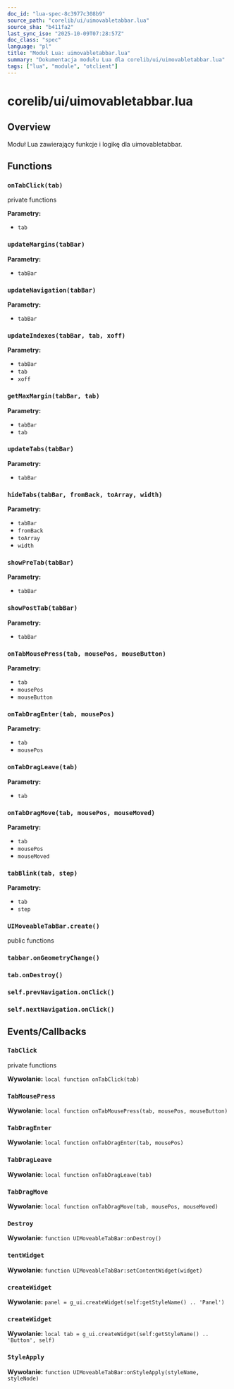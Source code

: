 ```yaml
---
doc_id: "lua-spec-8c3977c308b9"
source_path: "corelib/ui/uimovabletabbar.lua"
source_sha: "b411fa2"
last_sync_iso: "2025-10-09T07:28:57Z"
doc_class: "spec"
language: "pl"
title: "Moduł Lua: uimovabletabbar.lua"
summary: "Dokumentacja modułu Lua dla corelib/ui/uimovabletabbar.lua"
tags: ["lua", "module", "otclient"]
---
```


# corelib/ui/uimovabletabbar.lua

## Overview

Moduł Lua zawierający funkcje i logikę dla uimovabletabbar.

## Functions

### `onTabClick(tab)`

private functions

**Parametry:**

- `tab`

### `updateMargins(tabBar)`

**Parametry:**

- `tabBar`

### `updateNavigation(tabBar)`

**Parametry:**

- `tabBar`

### `updateIndexes(tabBar, tab, xoff)`

**Parametry:**

- `tabBar`
- `tab`
- `xoff`

### `getMaxMargin(tabBar, tab)`

**Parametry:**

- `tabBar`
- `tab`

### `updateTabs(tabBar)`

**Parametry:**

- `tabBar`

### `hideTabs(tabBar, fromBack, toArray, width)`

**Parametry:**

- `tabBar`
- `fromBack`
- `toArray`
- `width`

### `showPreTab(tabBar)`

**Parametry:**

- `tabBar`

### `showPostTab(tabBar)`

**Parametry:**

- `tabBar`

### `onTabMousePress(tab, mousePos, mouseButton)`

**Parametry:**

- `tab`
- `mousePos`
- `mouseButton`

### `onTabDragEnter(tab, mousePos)`

**Parametry:**

- `tab`
- `mousePos`

### `onTabDragLeave(tab)`

**Parametry:**

- `tab`

### `onTabDragMove(tab, mousePos, mouseMoved)`

**Parametry:**

- `tab`
- `mousePos`
- `mouseMoved`

### `tabBlink(tab, step)`

**Parametry:**

- `tab`
- `step`

### `UIMoveableTabBar.create()`

public functions

### `tabbar.onGeometryChange()`

### `tab.onDestroy()`

### `self.prevNavigation.onClick()`

### `self.nextNavigation.onClick()`

## Events/Callbacks

### `TabClick`

private functions

**Wywołanie:** `local function onTabClick(tab)`

### `TabMousePress`

**Wywołanie:** `local function onTabMousePress(tab, mousePos, mouseButton)`

### `TabDragEnter`

**Wywołanie:** `local function onTabDragEnter(tab, mousePos)`

### `TabDragLeave`

**Wywołanie:** `local function onTabDragLeave(tab)`

### `TabDragMove`

**Wywołanie:** `local function onTabDragMove(tab, mousePos, mouseMoved)`

### `Destroy`

**Wywołanie:** `function UIMoveableTabBar:onDestroy()`

### `tentWidget`

**Wywołanie:** `function UIMoveableTabBar:setContentWidget(widget)`

### `createWidget`

**Wywołanie:** `panel = g_ui.createWidget(self:getStyleName() .. 'Panel')`

### `createWidget`

**Wywołanie:** `local tab = g_ui.createWidget(self:getStyleName() .. 'Button', self)`

### `StyleApply`

**Wywołanie:** `function UIMoveableTabBar:onStyleApply(styleName, styleNode)`
